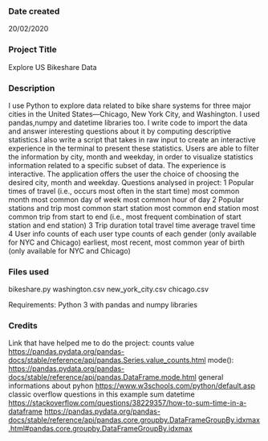 ### Date created

20/02/2020

### Project Title

Explore US Bikeshare Data

### Description

I use Python to explore data related to bike share systems for three major cities in the United States—Chicago, New York City, and Washington.
I used pandas,numpy and datetime libraries too.
I write code to import the data and answer interesting questions about it by computing descriptive statistics.I also write a script that takes in raw input to create an interactive experience in the terminal to present these statistics.
Users are able to filter the information by city, month and weekday, in order to visualize statistics information related to a specific subset of data. The experience is interactive. The application offers the user the choice of choosing the desired city, month and weekday.
Questions analysed in project:
1 Popular times of travel (i.e., occurs most often in the start time)
most common month
most common day of week
most common hour of day
2 Popular stations and trip
most common start station
most common end station
most common trip from start to end (i.e., most frequent combination of start station and end station)
3 Trip duration
total travel time
average travel time
4 User info
counts of each user type
counts of each gender (only available for NYC and Chicago)
earliest, most recent, most common year of birth (only available for NYC and Chicago)

### Files used

bikeshare.py
washington.csv
new_york_city.csv
chicago.csv

Requirements:
Python 3 with pandas and numpy libraries

### Credits

Link that have helped me to do the project:
counts value
https://pandas.pydata.org/pandas-docs/stable/reference/api/pandas.Series.value_counts.html
mode():
https://pandas.pydata.org/pandas-docs/stable/reference/api/pandas.DataFrame.mode.html
general informations about pyhon
https://www.w3schools.com/python/default.asp
classic overflow questions in this example sum datetime
https://stackoverflow.com/questions/38229357/how-to-sum-time-in-a-dataframe
https://pandas.pydata.org/pandas-docs/stable/reference/api/pandas.core.groupby.DataFrameGroupBy.idxmax.html#pandas.core.groupby.DataFrameGroupBy.idxmax
